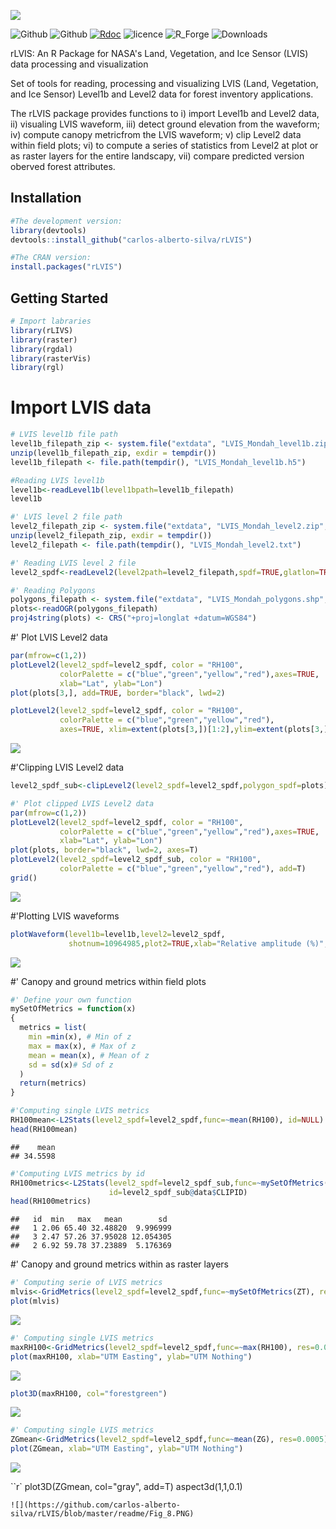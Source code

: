 ![](https://github.com/carlos-alberto-silva/rLVIS/blob/master/readme/fig_1.png)<br/>

![Github](https://img.shields.io/badge/CRAN-0.0.2-green.svg)
![Github](https://img.shields.io/badge/Github-0.0.2-green.svg)
[![Rdoc](http://www.rdocumentation.org/badges/version/rLVIS)](http://www.rdocumentation.org/packages/rLVIS)
![licence](https://img.shields.io/badge/Licence-GPL--3-blue.svg) 
![R_Forge](https://img.shields.io/badge/R_Forge-0.0.2-green.svg) 
![Downloads](https://cranlogs.r-pkg.org/badges/grand-total/rLVIS)

rLVIS: An R Package for NASA's Land, Vegetation, and Ice Sensor (LVIS) data processing and visualization

Set of tools for reading, processing and visualizing 
            LVIS (Land, Vegetation, and Ice Sensor) Level1b and Level2 data
            for forest inventory applications.
            
The rLVIS package provides functions to i) import Level1b and Level2 data, ii) visualing LVIS waveform, iii)
detect ground elevation from the waveform; iv) compute canopy metricfrom the LVIS waveform; v)  clip Level2 data within field plots; vi) to compute a series of statistics from Level2 at plot or as raster layers for the entire landscapy, vii) compare predicted version oberved forest attributes.

## Installation
```r
#The development version:
library(devtools)
devtools::install_github("carlos-alberto-silva/rLVIS")

#The CRAN version:
install.packages("rLVIS")
```    

## Getting Started
```r   
# Import labraries
library(rLIVS)
library(raster)
library(rgdal)
library(rasterVis)
library(rgl)
```

# Import LVIS data
```r
# LVIS level1b file path
level1b_filepath_zip <- system.file("extdata", "LVIS_Mondah_level1b.zip", package="rLVIS")
unzip(level1b_filepath_zip, exdir = tempdir())
level1b_filepath <- file.path(tempdir(), "LVIS_Mondah_level1b.h5")

#Reading LVIS level1b
level1b<-readLevel1b(level1bpath=level1b_filepath)
level1b

#' LVIS level 2 file path
level2_filepath_zip <- system.file("extdata", "LVIS_Mondah_level2.zip", package="rLVIS")
unzip(level2_filepath_zip, exdir = tempdir())
level2_filepath <- file.path(tempdir(), "LVIS_Mondah_level2.txt")

#' Reading LVIS level 2 file
level2_spdf<-readLevel2(level2path=level2_filepath,spdf=TRUE,glatlon=TRUE)

#' Reading Polygons
polygons_filepath <- system.file("extdata", "LVIS_Mondah_polygons.shp", package="rLVIS")
plots<-readOGR(polygons_filepath)
proj4string(plots) <- CRS("+proj=longlat +datum=WGS84")
```

#' Plot LVIS Level2 data
```r
par(mfrow=c(1,2))
plotLevel2(level2_spdf=level2_spdf, color = "RH100",
           colorPalette = c("blue","green","yellow","red"),axes=TRUE,
           xlab="Lat", ylab="Lon")
plot(plots[3,], add=TRUE, border="black", lwd=2)

plotLevel2(level2_spdf=level2_spdf, color = "RH100",
           colorPalette = c("blue","green","yellow","red"),
           axes=TRUE, xlim=extent(plots[3,])[1:2],ylim=extent(plots[3,])[3:4],xlab="Lat", ylab="Lon")
```
![](https://github.com/carlos-alberto-silva/rLVIS/blob/master/readme/Fig_1.png)


#'Clipping LVIS Level2 data
```r
level2_spdf_sub<-clipLevel2(level2_spdf=level2_spdf,polygon_spdf=plots)

#' Plot clipped LVIS Level2 data
par(mfrow=c(1,2))
plotLevel2(level2_spdf=level2_spdf, color = "RH100",
           colorPalette = c("blue","green","yellow","red"),axes=TRUE,
           xlab="Lat", ylab="Lon")
plot(plots, border="black", lwd=2, axes=T)
plotLevel2(level2_spdf=level2_spdf_sub, color = "RH100",
           colorPalette = c("blue","green","yellow","red"), add=T)
grid()
```
![](https://github.com/carlos-alberto-silva/rLVIS/blob/master/readme/Fig_2.png)


#'Plotting LVIS waveforms
```r
plotWaveform(level1b=level1b,level2=level2_spdf,
             shotnum=10964985,plot2=TRUE,xlab="Relative amplitude (%)", ylab="Height (m)")
```
![](https://github.com/carlos-alberto-silva/rLVIS/blob/master/readme/Fig_3.png)


#' Canopy and ground metrics within field plots
```r
#' Define your own function
mySetOfMetrics = function(x)
{
  metrics = list(
    min =min(x), # Min of z
    max = max(x), # Max of z
    mean = mean(x), # Mean of z
    sd = sd(x)# Sd of z
  )
  return(metrics)
}

#'Computing single LVIS metrics
RH100mean<-L2Stats(level2_spdf=level2_spdf,func=~mean(RH100), id=NULL)
head(RH100mean)                      
```
    ##    mean
    ## 34.5598

```r
#'Computing LVIS metrics by id
RH100metrics<-L2Stats(level2_spdf=level2_spdf_sub,func=~mySetOfMetrics(RH100),
                      id=level2_spdf_sub@data$CLIPID)
head(RH100metrics)                      
```
    ##   id  min   max   mean        sd
    ##   1 2.06 65.40 32.48820  9.996999
    ##   3 2.47 57.26 37.95028 12.054305
    ##   2 6.92 59.78 37.23889  5.176369

#' Canopy and ground metrics within as raster layers

```r
#' Computing serie of LVIS metrics
mlvis<-GridMetrics(level2_spdf=level2_spdf,func=~mySetOfMetrics(ZT), res=0.0005)
plot(mlvis)
```
![](https://github.com/carlos-alberto-silva/rLVIS/blob/master/readme/Fig_4.png)

```r
#' Computing single LVIS metrics
maxRH100<-GridMetrics(level2_spdf=level2_spdf,func=~max(RH100), res=0.0005)
plot(maxRH100, xlab="UTM Easting", ylab="UTM Nothing")
```
![](https://github.com/carlos-alberto-silva/rLVIS/blob/master/readme/Fig_5.png)

```r
plot3D(maxRH100, col="forestgreen")
```
![](https://github.com/carlos-alberto-silva/rLVIS/blob/master/readme/Fig_7.PNG)

```r
#' Computing single LVIS metrics
ZGmean<-GridMetrics(level2_spdf=level2_spdf,func=~mean(ZG), res=0.0005)
plot(ZGmean, xlab="UTM Easting", ylab="UTM Nothing")
```
![](https://github.com/carlos-alberto-silva/rLVIS/blob/master/readme/Fig_6.png)

``r`
plot3D(ZGmean, col="gray", add=T)
aspect3d(1,1,0.1)
```
![](https://github.com/carlos-alberto-silva/rLVIS/blob/master/readme/Fig_8.PNG)
